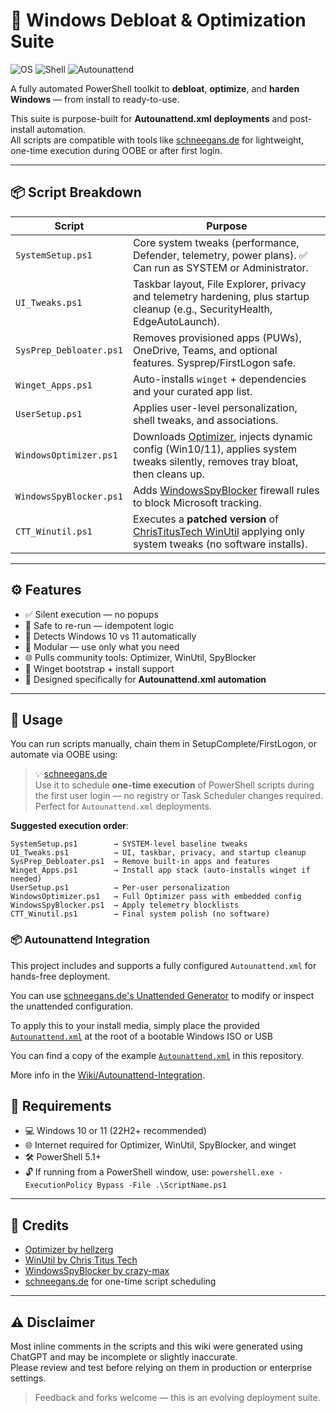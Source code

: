 # 🧰 Windows Debloat & Optimization Suite

![OS](https://img.shields.io/badge/Windows-10%20%7C%2011-blue)
![Shell](https://img.shields.io/badge/Shell-PowerShell-008fc7)
![Autounattend](https://img.shields.io/badge/Autounattend-Compatible-green)

A fully automated PowerShell toolkit to **debloat**, **optimize**, and **harden Windows** — from install to ready-to-use.

This suite is purpose-built for **Autounattend.xml deployments** and post-install automation.  
All scripts are compatible with tools like [schneegans.de](https://schneegans.de/windows/unattend-generator) for lightweight, one-time execution during OOBE or after first login.

---

## 📦 Script Breakdown

| Script                   | Purpose |
|--------------------------|---------|
| `SystemSetup.ps1`        | Core system tweaks (performance, Defender, telemetry, power plans). ✅ Can run as SYSTEM or Administrator. |
| `UI_Tweaks.ps1`          | Taskbar layout, File Explorer, privacy and telemetry hardening, plus startup cleanup (e.g., SecurityHealth, EdgeAutoLaunch). |
| `SysPrep_Debloater.ps1`  | Removes provisioned apps (PUWs), OneDrive, Teams, and optional features. Sysprep/FirstLogon safe. |
| `Winget_Apps.ps1`        | Auto-installs `winget` + dependencies and your curated app list. |
| `UserSetup.ps1`          | Applies user-level personalization, shell tweaks, and associations. |
| `WindowsOptimizer.ps1`   | Downloads [Optimizer](https://github.com/hellzerg/optimizer), injects dynamic config (Win10/11), applies system tweaks silently, removes tray bloat, then cleans up. |
| `WindowsSpyBlocker.ps1`  | Adds [WindowsSpyBlocker](https://github.com/crazy-max/WindowsSpyBlocker) firewall rules to block Microsoft tracking. |
| `CTT_Winutil.ps1`        | Executes a **patched version** of [ChrisTitusTech WinUtil](https://christitus.com/win) applying only system tweaks (no software installs). |

---

## ⚙️ Features

- ✅ Silent execution — no popups
- 🔁 Safe to re-run — idempotent logic
- 🧠 Detects Windows 10 vs 11 automatically
- 🧩 Modular — use only what you need
- 🌐 Pulls community tools: Optimizer, WinUtil, SpyBlocker
- 💾 Winget bootstrap + install support
- 🧱 Designed specifically for **Autounattend.xml automation**

---

## 🚀 Usage

You can run scripts manually, chain them in SetupComplete/FirstLogon, or automate via OOBE using:

> 💡 [schneegans.de](https://schneegans.de/windows/unattend-generator/)  
> Use it to schedule **one-time execution** of PowerShell scripts during the first user login — no registry or Task Scheduler changes required.  
> Perfect for `Autounattend.xml` deployments.

**Suggested execution order**:
```
SystemSetup.ps1        → SYSTEM-level baseline tweaks
UI_Tweaks.ps1          → UI, taskbar, privacy, and startup cleanup
SysPrep_Debloater.ps1  → Remove built-in apps and features
Winget_Apps.ps1        → Install app stack (auto-installs winget if needed)
UserSetup.ps1          → Per-user personalization
WindowsOptimizer.ps1   → Full Optimizer pass with embedded config
WindowsSpyBlocker.ps1  → Apply telemetry blocklists
CTT_Winutil.ps1        → Final system polish (no software)
```

### 📦 Autounattend Integration

This project includes and supports a fully configured `Autounattend.xml` for hands-free deployment.

You can use [schneegans.de's Unattended Generator](https://schneegans.de/windows/unattend-generator/) to modify or inspect the unattended configuration.

To apply this to your install media, simply place the provided [`Autounattend.xml`](./autounattend.xml) at the root of a bootable Windows ISO or USB

You can find a copy of the example [`Autounattend.xml`](./autounattend.xml) in this repository.

More info in the [Wiki/Autounattend-Integration](https://github.com/lotusflowr/windows-debloat/wiki/Autounattend-Integration).

## 📌 Requirements

- 💻 Windows 10 or 11 (22H2+ recommended)
- 🌐 Internet required for Optimizer, WinUtil, SpyBlocker, and winget
- 🛠 PowerShell 5.1+
- 🔓 If running from a PowerShell window, use: `powershell.exe -ExecutionPolicy Bypass -File .\ScriptName.ps1`

---

## 🤝 Credits

- [Optimizer by hellzerg](https://github.com/hellzerg/optimizer)
- [WinUtil by Chris Titus Tech](https://github.com/ChrisTitusTech/winutil)
- [WindowsSpyBlocker by crazy-max](https://github.com/crazy-max/WindowsSpyBlocker)
- [schneegans.de](https://schneegans.de) for one-time script scheduling

---

## ⚠️ Disclaimer

Most inline comments in the scripts and this wiki were generated using ChatGPT and may be incomplete or slightly inaccurate.  
Please review and test before relying on them in production or enterprise settings.

> Feedback and forks welcome — this is an evolving deployment suite.
